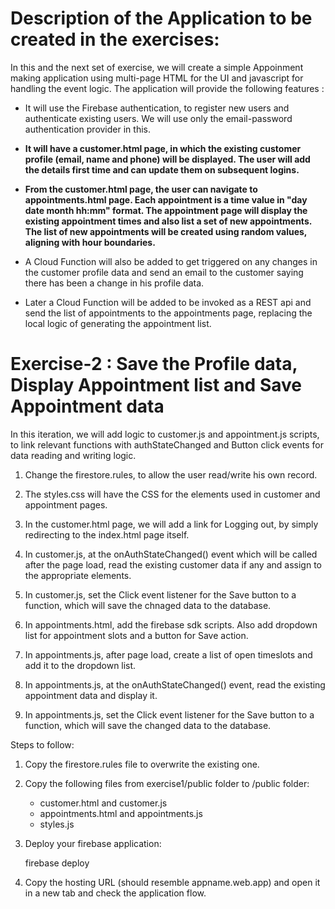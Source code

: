 
# Description of the Application to be created in the exercises:

In this and the next set of exercise, we will create a simple Appoinment making application using multi-page HTML for the UI and javascript for handling the event logic. The application will provide the following features :

* It will use the Firebase authentication, to register new users and authenticate existing users. We will use only the email-password authentication provider in this.

* **It will have a customer.html page, in which the existing customer profile (email, name and phone) will be displayed. The user will add the details first time and can update them on subsequent logins.**

* **From the customer.html page, the user can navigate to appointments.html page. Each appointment is a time value in "day date month hh:mm" format. The appointment  page will display the existing appointment times and also list a set of new appointments. The list of new appointments will be created using random values, aligning with hour boundaries.**

* A Cloud Function will also be added to get triggered on any changes in the customer profile data and send an email to the customer saying there has been a change in his profile data.

* Later a Cloud Function will be added to be invoked as a REST api and send the list of appointments to the appointments page, replacing the local logic of generating the appointment list.

# Exercise-2 : Save the Profile data, Display Appointment list and Save Appointment data

In this iteration, we will add logic to customer.js and appointment.js scripts, to link relevant functions with authStateChanged and Button click events for data reading and writing logic.

1. Change the firestore.rules, to allow the user read/write his own record.

1. The styles.css will have the CSS for the elements used in customer and appointment pages.

1. In the customer.html page, we will add a link for Logging out, by simply redirecting to the index.html page itself.

1. In customer.js, at the onAuthStateChanged() event which will be called after the page load, read the existing customer data if any and assign to the appropriate elements.

1. In customer.js, set the Click event listener for the Save button to a function, which will save the chnaged data to the database.

1. In appointments.html, add the firebase sdk scripts. Also add dropdown list for appointment slots and a button for Save action.

1. In appointments.js, after page load, create a list of open timeslots and add it to the dropdown list. 

1. In appointments.js, at the onAuthStateChanged() event, read the existing appointment data and display it.

1. In appointments.js, set the Click event listener for the Save button to a function, which will save the changed data to the database.


Steps to follow:
1. Copy the firestore.rules file to overwrite the existing one. 

1. Copy the following files from exercise1/public folder to <your-firebase-root>/public folder:
    * customer.html and customer.js
    * appointments.html and appointments.js
    * styles.js 

1. Deploy your firebase application:

	firebase deploy

1. Copy the hosting URL (should resemble appname.web.app) and open it in a new tab and check the application flow.